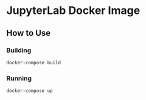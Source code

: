 # JupyterLab Docker Image

## How to Use

### Building
~~~sh
docker-compose build
~~~

### Running

~~~sh
docker-compose up
~~~



